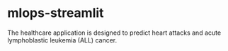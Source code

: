 # mlops-streamlit
The healthcare application is designed to predict heart attacks and acute lymphoblastic leukemia (ALL) cancer.
